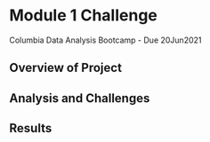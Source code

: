 # Module 1 Challenge
Columbia Data Analysis Bootcamp - Due 20Jun2021


## Overview of Project

## Analysis and Challenges

## Results
